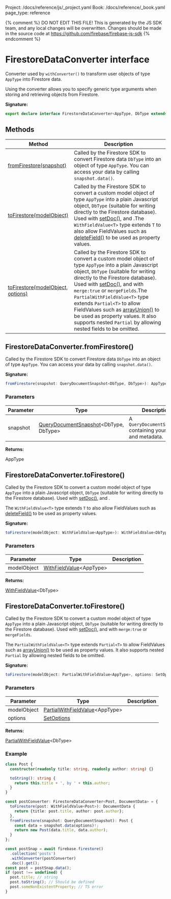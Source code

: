 Project: /docs/reference/js/_project.yaml
Book: /docs/reference/_book.yaml
page_type: reference

{% comment %}
DO NOT EDIT THIS FILE!
This is generated by the JS SDK team, and any local changes will be
overwritten. Changes should be made in the source code at
https://github.com/firebase/firebase-js-sdk
{% endcomment %}

# FirestoreDataConverter interface
Converter used by `withConverter()` to transform user objects of type `AppType` into Firestore data.

Using the converter allows you to specify generic type arguments when storing and retrieving objects from Firestore.

<b>Signature:</b>

```typescript
export declare interface FirestoreDataConverter<AppType, DbType extends DocumentData = AppType extends DocumentData ? AppType : DocumentData> 
```

## Methods

|  Method | Description |
|  --- | --- |
|  [fromFirestore(snapshot)](./firestore_lite.firestoredataconverter.md#firestoredataconverterfromfirestore) | Called by the Firestore SDK to convert Firestore data <code>DbType</code> into an object of type <code>AppType</code>. You can access your data by calling <code>snapshot.data()</code>. |
|  [toFirestore(modelObject)](./firestore_lite.firestoredataconverter.md#firestoredataconvertertofirestore) | Called by the Firestore SDK to convert a custom model object of type <code>AppType</code> into a plain Javascript object, <code>DbType</code> (suitable for writing directly to the Firestore database). Used with [setDoc()](./firestore_lite.md#setdoc)<!-- -->,  and .<!-- -->The <code>WithFieldValue&lt;T&gt;</code> type extends <code>T</code> to also allow FieldValues such as [deleteField()](./firestore_.md#deletefield) to be used as property values. |
|  [toFirestore(modelObject, options)](./firestore_lite.firestoredataconverter.md#firestoredataconvertertofirestore) | Called by the Firestore SDK to convert a custom model object of type <code>AppType</code> into a plain Javascript object, <code>DbType</code> (suitable for writing directly to the Firestore database). Used with [setDoc()](./firestore_lite.md#setdoc)<!-- -->,  and  with <code>merge:true</code> or <code>mergeFields</code>.<!-- -->The <code>PartialWithFieldValue&lt;T&gt;</code> type extends <code>Partial&lt;T&gt;</code> to allow FieldValues such as [arrayUnion()](./firestore_.md#arrayunion) to be used as property values. It also supports nested <code>Partial</code> by allowing nested fields to be omitted. |

## FirestoreDataConverter.fromFirestore()

Called by the Firestore SDK to convert Firestore data `DbType` into an object of type `AppType`<!-- -->. You can access your data by calling `snapshot.data()`<!-- -->.

<b>Signature:</b>

```typescript
fromFirestore(snapshot: QueryDocumentSnapshot<DbType, DbType>): AppType;
```

### Parameters

|  Parameter | Type | Description |
|  --- | --- | --- |
|  snapshot | [QueryDocumentSnapshot](./firestore_lite.querydocumentsnapshot.md#querydocumentsnapshot_class)<!-- -->&lt;DbType, DbType&gt; | A <code>QueryDocumentSnapshot</code> containing your data and metadata. |

<b>Returns:</b>

AppType

## FirestoreDataConverter.toFirestore()

Called by the Firestore SDK to convert a custom model object of type `AppType` into a plain Javascript object, `DbType` (suitable for writing directly to the Firestore database). Used with [setDoc()](./firestore_lite.md#setdoc)<!-- -->,  and .

The `WithFieldValue<T>` type extends `T` to also allow FieldValues such as [deleteField()](./firestore_.md#deletefield) to be used as property values.

<b>Signature:</b>

```typescript
toFirestore(modelObject: WithFieldValue<AppType>): WithFieldValue<DbType>;
```

### Parameters

|  Parameter | Type | Description |
|  --- | --- | --- |
|  modelObject | [WithFieldValue](./firestore_lite.md#withfieldvalue)<!-- -->&lt;AppType&gt; |  |

<b>Returns:</b>

[WithFieldValue](./firestore_lite.md#withfieldvalue)<!-- -->&lt;DbType&gt;

## FirestoreDataConverter.toFirestore()

Called by the Firestore SDK to convert a custom model object of type `AppType` into a plain Javascript object, `DbType` (suitable for writing directly to the Firestore database). Used with [setDoc()](./firestore_lite.md#setdoc)<!-- -->,  and  with `merge:true` or `mergeFields`<!-- -->.

The `PartialWithFieldValue<T>` type extends `Partial<T>` to allow FieldValues such as [arrayUnion()](./firestore_.md#arrayunion) to be used as property values. It also supports nested `Partial` by allowing nested fields to be omitted.

<b>Signature:</b>

```typescript
toFirestore(modelObject: PartialWithFieldValue<AppType>, options: SetOptions): PartialWithFieldValue<DbType>;
```

### Parameters

|  Parameter | Type | Description |
|  --- | --- | --- |
|  modelObject | [PartialWithFieldValue](./firestore_lite.md#partialwithfieldvalue)<!-- -->&lt;AppType&gt; |  |
|  options | [SetOptions](./firestore_lite.md#setoptions) |  |

<b>Returns:</b>

[PartialWithFieldValue](./firestore_lite.md#partialwithfieldvalue)<!-- -->&lt;DbType&gt;

### Example


```typescript
class Post {
  constructor(readonly title: string, readonly author: string) {}

  toString(): string {
    return this.title + ', by ' + this.author;
  }
}

const postConverter: FirestoreDataConverter<Post, DocumentData> = {
  toFirestore(post: WithFieldValue<Post>): DocumentData {
    return {title: post.title, author: post.author};
  },
  fromFirestore(snapshot: QueryDocumentSnapshot): Post {
    const data = snapshot.data(options)!;
    return new Post(data.title, data.author);
  }
};

const postSnap = await firebase.firestore()
  .collection('posts')
  .withConverter(postConverter)
  .doc().get();
const post = postSnap.data();
if (post !== undefined) {
  post.title; // string
  post.toString(); // Should be defined
  post.someNonExistentProperty; // TS error
}

```

